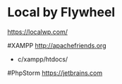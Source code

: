 # Local by Flywheel
https://localwp.com/

#XAMPP
http://apachefriends.org
- c/xampp/htdocs/<your folder>

#PhpStorm
https://jetbrains.com

